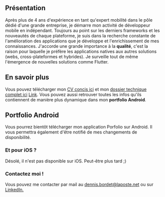 ## Présentation
Après plus de 4 ans d'expérience en tant qu'expert mobilité dans le pôle dédié d'une grande entreprise, je démarre mon activité de développeur mobile en indépendant. Toujours au point sur les derniers frameworks et les nouveautés de chaque plateforme, je suis dans la recherche constante de l'amélioration des applications que je développe et l'enrichissement de mes connaissances.
J'accorde une grande importance à la **qualité**, c'est la raison pour laquelle je préfère les applications natives aux autres solutions (webs, cross-plateformes et hybrides). Je surveille tout de même l'émergence de nouvelles solutions comme Flutter.

## En savoir plus
Vous pouvez télécharger mon [CV concis ici](/documents/french_cv_1.0.0.pdf) et mon [dossier technique complet ici](/documents/dossier_technique_1.0.0.pdf)
 [Link](url). Vous pouvez aussi retrouver toutes les infos qu'ils contiennent de manière plus dynamique dans mon **portfolio Android**.

## Portfolio Android
Vous pourrez bientôt télécharger mon application Porfolio sur Android. Il vous permettra également d'être notifié de mes changements de disponibilité.

### Et pour iOS ?
Désolé, il n'est pas disponible sur iOS. Peut-être plus tard ;)


### Contactez moi !
Vous pouvez me contacter par mail au [dennis.bordet@laposte.net](mailto:dennis.bordet@laposte.net) ou sur [LinkedIn.](https://www.linkedin.com/in/dennis-bordet-79a38b188/)
